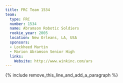 ```yaml
---
title: FRC Team 1534
team:
  type: FRC
  number: 1534
  name: Abramson Robotic Soldiers
  rookie_year: 2005
  location: New Orleans, LA, USA
  sponsors:
  - Lockheed Martin
  - Marion Abramson Senior High
  links:
    Website: http://www.winkinc.com/ars
---
```


{% include remove_this_line_and_add_a_paragraph %}